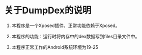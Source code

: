 # 关于DumpDex的说明

1. 本程序是一个Xposed插件，正常功能依赖于Xposed。

2. 本程序的功能：运行时将内存中的dex数据写到files目录文件中。

3. 本程序正常工作的Android系统环境为19-25